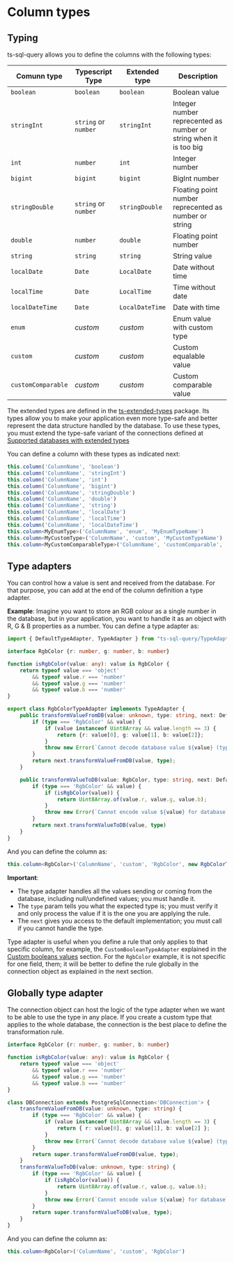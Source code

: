 # Column types

## Typing

ts-sql-query allows you to define the columns with the following types:

| Comunn type        | Typescript Type      | Extended type   | Description                                                       |
|--------------------|----------------------|-----------------|-------------------------------------------------------------------|
| `boolean`          | `boolean`            | `boolean`       | Boolean value                                                     |
| `stringInt`        | `string` or `number` | `stringInt`     | Integer number reprecented as number or string when it is too big |
| `int`              | `number`             | `int`           | Integer number                                                    |
| `bigint`           | `bigint`             | `bigint`        | BigInt number                                                     |
| `stringDouble`     | `string` or `number` | `stringDouble`  | Floating point number reprecented as number or string             |
| `double`           | `number`             | `double`        | Floating point number                                             |
| `string`           | `string`             | `string`        | String value                                                      |
| `localDate`        | `Date`               | `LocalDate`     | Date without time                                                 |
| `localTime`        | `Date`               | `LocalTime`     | Time without date                                                 |
| `localDateTime`    | `Date`               | `LocalDateTime` | Date with time                                                    |
| `enum`             | *custom*             | *custom*        | Enum value with custom type                                       |
| `custom`           | *custom*             | *custom*        | Custom equalable value                                            |
| `customComparable` | *custom*             | *custom*        | Custom comparable value                                           |

The extended types are defined in the [ts-extended-types](https://www.npmjs.com/package/ts-extended-types) package. Its types allow you to make your application even more type-safe and better represent the data structure handled by the database. To use these types, you must extend the type-safe variant of the connections defined at [Supported databases with extended types](supported-databases-with-extended-types.md)

You can define a column with these types as indicated next:

```ts
this.column('ColumnName', 'boolean')
this.column('ColumnName', 'stringInt')
this.column('ColumnName', 'int')
this.column('ColumnName', 'bigint')
this.column('ColumnName', 'stringDouble')
this.column('ColumnName', 'double')
this.column('ColumnName', 'string')
this.column('ColumnName', 'localDate')
this.column('ColumnName', 'localTime')
this.column('ColumnName', 'localDateTime')
this.column<MyEnumType>('ColumnName', 'enum', 'MyEnumTypeName')
this.column<MyCustomType>('ColumnName', 'custom', 'MyCustomTypeName')
this.column<MyCustomComparableType>('ColumnName', 'customComparable', 'MyCustomComparableTypeName')
```

## Type adapters

You can control how a value is sent and received from the database. For that purpose, you can add at the end of the column definition a type adapter.

**Example**: Imagine you want to store an RGB colour as a single number in the database, but in your application, you want to handle it as an object with R, G & B properties as a number. You can define a type adapter as:

```ts
import { DefaultTypeAdapter, TypeAdapter } from "ts-sql-query/TypeAdapter"

interface RgbColor {r: number, g: number, b: number}

function isRgbColor(value: any): value is RgbColor {
    return typeof value === 'object'
        && typeof value.r === 'number'
        && typeof value.g === 'number'
        && typeof value.b === 'number'
}

export class RgbColorTypeAdapter implements TypeAdapter {
    public transformValueFromDB(value: unknown, type: string, next: DefaultTypeAdapter): unknown {
        if (type === 'RgbColor' && value) {
            if (value instanceof Uint8Array && value.length == 3) {
                return {r: value[0], g: value[1], b: value[2]};
            }
            throw new Error(`Cannot decode database value ${value} (type ${typeof value}) as RgbColor`);
        }
        return next.transformValueFromDB(value, type);
    }

    public transformValueToDB(value: RgbColor, type: string, next: DefaultTypeAdapter): unknown {
        if (type === 'RgbColor' && value) {
            if (isRgbColor(value)) {
                return Uint8Array.of(value.r, value.g, value.b);
            }
            throw new Error(`Cannot encode value ${value} for database`);
        }
        return next.transformValueToDB(value, type)
    }
}
```

And you can define the column as:

```ts
this.column<RgbColor>('ColumnName', 'custom', 'RgbColor', new RgbColorTypeAdapter())
```

**Important**:

- The type adapter handles all the values sending or coming from the database, including null/undefined values; you must handle it.
- The `type` param tells you what the expected type is; you must verify it and only process the value if it is the one you are applying the rule.
- The `next` gives you access to the default implementation; you must call if you cannot handle the type.

Type adapter is useful when you define a rule that only applies to that specific column, for example, the `CustomBooleanTypeAdapter` explained in the [Custom booleans values](advanced-usage.md#custom-booleans-values) section. For the `RgbColor` example, it is not specific for one field, them; it will be better to define the rule globally in the connection object as explained in the next section.

## Globally type adapter

The connection object can host the logic of the type adapter when we want to be able to use the type in any place. If you create a custom type that applies to the whole database, the connection is the best place to define the transformation rule.

```ts
interface RgbColor {r: number, g: number, b: number}

function isRgbColor(value: any): value is RgbColor {
    return typeof value === 'object'
        && typeof value.r === 'number'
        && typeof value.g === 'number'
        && typeof value.b === 'number'
}

class DBConnection extends PostgreSqlConnection<'DBConnection'> {
    transformValueFromDB(value: unknown, type: string) {
        if (type === 'RgbColor' && value) {
            if (value instanceof Uint8Array && value.length == 3) {
                return { r: value[0], g: value[1], b: value[2] };
            }
            throw new Error(`Cannot decode database value ${value} (type ${typeof value}) as RgbColor`);
        }
        return super.transformValueFromDB(value, type);
    }
    transformValueToDB(value: unknown, type: string) {
        if (type === 'RgbColor' && value) {
            if (isRgbColor(value)) {
                return Uint8Array.of(value.r, value.g, value.b);
            }
            throw new Error(`Cannot encode value ${value} for database`);
        }
        return super.transformValueToDB(value, type);
    }
}
```

And you can define the column as:

```ts
this.column<RgbColor>('ColumnName', 'custom', 'RgbColor')
```